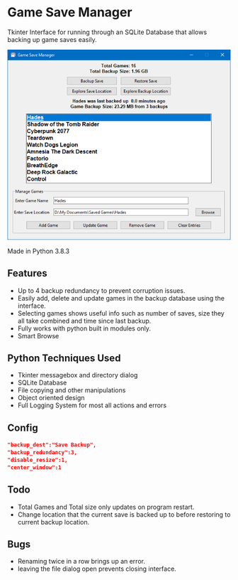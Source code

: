 # Game Save Manager

Tkinter Interface for running through an SQLite Database that allows backing up game saves easily.

![Image of Game Save Manager](https://github.com/Concrete18/Game-Save-Manager/blob/master/images/Screenshot.png)

Made in Python 3.8.3

## Features

* Up to 4 backup redundancy to prevent corruption issues.
* Easily add, delete and update games in the backup database using the interface.
* Selecting games shows useful info such as number of saves, size they all take combined and time since last backup.
* Fully works with python built in modules only.
* Smart Browse

## Python Techniques Used

* Tkinter messagebox and directory dialog
* SQLite Database
* File copying and other manipulations
* Object oriented design
* Full Logging System for most all actions and errors

## Config

```json
"backup_dest":"Save Backup",
"backup_redundancy":3,
"disable_resize":1,
"center_window":1
```

## Todo

* Total Games and Total size only updates on program restart.
* Change location that the current save is backed up to before restoring to current backup location.

## Bugs

* Renaming twice in a row brings up an error.
* leaving the file dialog open prevents closing interface.

